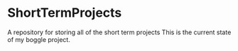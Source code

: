 # ShortTermProjects
A repository for storing all of the short term projects
This is the current state of my boggle project.
